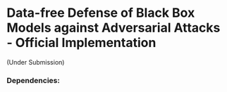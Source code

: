 # Data-free Defense of Black Box Models against Adversarial Attacks - Official Implementation  
(Under Submission)

### Dependencies:

